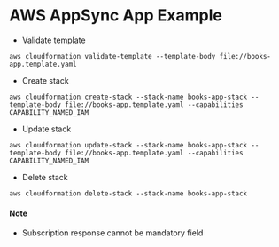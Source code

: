 # AWS AppSync App Example

- Validate template
```
aws cloudformation validate-template --template-body file://books-app.template.yaml
```

- Create stack
```
aws cloudformation create-stack --stack-name books-app-stack --template-body file://books-app.template.yaml --capabilities CAPABILITY_NAMED_IAM
```

- Update stack
```
aws cloudformation update-stack --stack-name books-app-stack --template-body file://books-app.template.yaml --capabilities CAPABILITY_NAMED_IAM
```

- Delete stack
```
aws cloudformation delete-stack --stack-name books-app-stack
```

#### Note
- Subscription response cannot be mandatory field